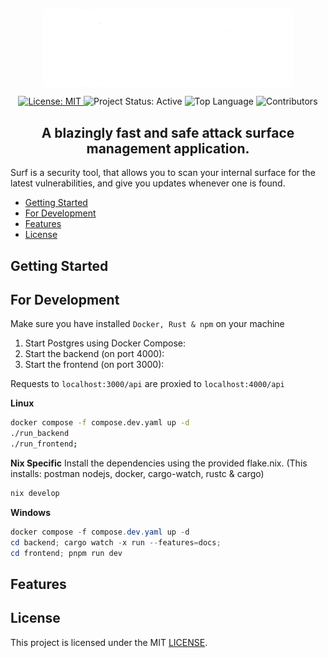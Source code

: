 <p align="center">
  <img src="assets/logo_white.png" alt="Logo" style="width:400px; display:block; margin:auto;">
</p>

<p align="center">
  <a href="/LICENSE">
    <img src="https://cdn.prod.website-files.com/5e0f1144930a8bc8aace526c/65dd9eb5aaca434fac4f1c34_License-MIT-blue.svg" alt="License: MIT">
  </a>
    <img src="https://img.shields.io/badge/status-active-brightgreen.svg" alt="Project Status: Active">
    <img src="https://img.shields.io/github/languages/top/HectorSchreiner/surf.svg" alt="Top Language">
    <img src="https://img.shields.io/github/contributors/HectorSchreiner/surf.svg" alt="Contributors">
</p>

<h2 align="center">A blazingly fast and safe attack surface management application.</h2>

Surf is a security tool, that allows you to scan your internal surface for the latest vulnerabilities, and give you updates whenever one is found. 

* [Getting Started](#getting-started)
* [For Development](#for-development)
* [Features](#features)
* [License](#license)

## Getting Started


## For Development
Make sure you have installed `Docker, Rust & npm` on your machine

1. Start Postgres using Docker Compose:
2. Start the backend (on port 4000):
3. Start the frontend (on port 3000):

Requests to `localhost:3000/api` are proxied to `localhost:4000/api`

**Linux**
```bash
docker compose -f compose.dev.yaml up -d
./run_backend 
./run_frontend; 
```

**Nix Specific**
Install the dependencies using the provided flake.nix. (This installs: postman nodejs, docker, cargo-watch, rustc & cargo)
```bash
nix develop
```

**Windows**
```powershell
docker compose -f compose.dev.yaml up -d
cd backend; cargo watch -x run --features=docs;
cd frontend; pnpm run dev
```

## Features

## License
This project is licensed under the MIT [LICENSE](./LICENSE).
